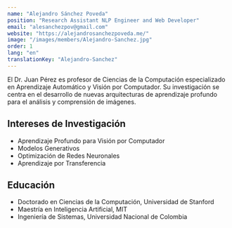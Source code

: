 ```yaml
---
name: "Alejandro Sánchez Poveda"
position: "Research Assistant NLP Engineer and Web Developer"
email: "alesanchezpov@gmail.com"
website: "https://alejandrosanchezpoveda.me/"
image: "/images/members/Alejandro-Sanchez.jpg"
order: 1
lang: "en"
translationKey: "Alejandro-Sanchez"
---
```


El Dr. Juan Pérez es profesor de Ciencias de la Computación especializado en Aprendizaje Automático y Visión por Computador. Su investigación se centra en el desarrollo de nuevas arquitecturas de aprendizaje profundo para el análisis y comprensión de imágenes.

## Intereses de Investigación
- Aprendizaje Profundo para Visión por Computador
- Modelos Generativos
- Optimización de Redes Neuronales
- Aprendizaje por Transferencia

## Educación
- Doctorado en Ciencias de la Computación, Universidad de Stanford
- Maestría en Inteligencia Artificial, MIT
- Ingeniería de Sistemas, Universidad Nacional de Colombia
